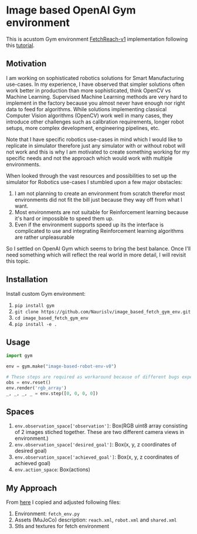 # Image based OpenAI Gym environment

This is acustom Gym environment [FetchReach-v1](https://gym.openai.com/envs/FetchReach-v1/) implementation following this [tutorial](https://medium.com/@apoddar573/making-your-own-custom-environment-in-gym-c3b65ff8cdaa).

## Motivation

I am working on sophisticated robotics solutions for Smart Manufacturing use-cases. In my experience, I have observed that simpler solutions often work better in production than more sophisticated, think OpenCV vs Machine Learning. Supervised Machine Learning methods are very hard to implement in the factory because you almost never have enough nor right data to feed for algorithms. While solutions implementing classical Computer Vision algorithms (OpenCV) work well in many cases, they introduce other challenges such as calibration requirements, longer robot setups, more complex development, engineering pipelines, etc.

Note that I have specific robotics use-cases in mind which I would like to replicate in simulator therefore just any simulator with or without robot will not work and this is why I am motivated to create something working for my specific needs and not the approach which would work with multiple environments.

When looked through the vast resources and possibilities to set up the simulator for Robotics use-cases I stumbled upon a few major obstacles:

1. I am not planning to create an environment from scratch therefor most environments did not fit the bill just because they way off from what I want.
2. Most environments are not suitable for Reinforcement learning because it's hard or impossible to speed them up.
3. Even if the environment supports speed up its the interface is complicated to use and integrating Reinforcement learning algorithms are rather unpleasurable

So I settled on OpenAI Gym which seems to bring the best balance. Once I'll need something which will reflect the real world in more detail, I will revisit this topic.

## Installation

Install custom Gym environment:

1. `pip install gym`
2. `git clone https://github.com/Naurislv/image_based_fetch_gym_env.git`
3. `cd image_based_fetch_gym_env`
4. `pip install -e .`

## Usage

```python
import gym

env = gym.make("image-based-robot-env-v0")

# These steps are required as workaround because of different bugs experienced during testing
obs = env.reset()
env.render('rgb_array')
_, _, _, _ = env.step([0, 0, 0, 0])
```

## Spaces

1. `env.observation_space['observation']`: Box(RGB uint8 array consisting of 2 images stiched together. These are two different camera views in environment.)
2. `env.observation_space['desired_goal']`: Box(x, y, z coordinates of desired goal)
3. `env.observation_space['achieved_goal']`: Box(x, y, z coordinates of achieved goal)
4. `env.action_space`: Box(actions)

## My Approach

From [here](https://github.com/openai/gym/tree/master/gym/envs/robotics) I copied and adjusted following files:

1. Environment: `fetch_env.py`
2. Assets (MuJoCo) description: `reach.xml`, `robot.xml` and `shared.xml`
3. Stls and textures for fetch environment
